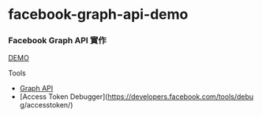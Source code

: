 # facebook-graph-api-demo

### Facebook Graph API 實作

[DEMO](http://javaok1987.github.io/facebook-graph-api-demo/)

Tools

*  [Graph API](https://developers.facebook.com/docs/graph-api/using-graph-api/v2.5)
*  [Access Token Debugger](https://developers.facebook.com/tools/debu
g/accesstoken/)

